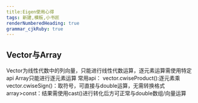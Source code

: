 ```yaml
---
title:Eigen使用心得 
tags: 新建,模板,小书匠
renderNumberedHeading: true
grammar_cjkRuby: true
---
```



## Vector与Array
Vector为线性代数中的列向量，只能进行线性代数运算，逐元素运算需使用特定api
Array只能进行逐元素运算
常用api：
vector.cwiseProduct():逐元素乘
vector.cwiseSign()：取符号，可直接与double运算，无需转换格式
array>const：结果需使用cast<double>()进行转化后方可正常与double数组/向量运算